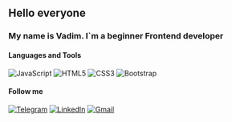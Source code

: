 ## Hello everyone

### My name is Vadim. I`m a beginner Frontend developer

#### Languages and Tools
![JavaScript](https://img.shields.io/badge/Javascript-000000?style=for-the-badge&logo=JavaScript)
![HTML5](https://img.shields.io/badge/HTML5-000000?style=for-the-badge&logo=HTML5)
![CSS3](https://img.shields.io/badge/CSS3-000000?style=for-the-badge&logo=CSS3)
![Bootstrap](https://img.shields.io/badge/Bootstrap-000000?style=for-the-badge&logo=Bootstrap)


#### Follow me
[![Telegram](https://img.shields.io/badge/-Telegram-090909?style=for-the-badge&logo=telegram&logoColor=27A0D9)](https://t.me/Va_dim_Diachenko)
[![LinkedIn](https://img.shields.io/badge/-LinkedIn-090909?style=for-the-badge&logo=linkedin&logoColor=007BB6)](https://www.linkedin.com/in/vadimdiachenko/)
[![Gmail](https://img.shields.io/badge/-Gmail-090909?style=for-the-badge&logo=gmail&logoColor=007BB6)](vadimka.dyachenko@gmail.com)
